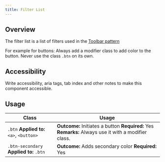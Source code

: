 ```yaml
---
title: Filter List
---
```

## Overview

The filter list is a list of filters used in the [Toolbar pattern](http://www.patternfly.org/pattern-library/forms-and-controls/toolbar/#_)

For example for buttons: Always add a modifier class to add color to the button. Never use the class `.btn` on its own.

## Accessibility

Write accessibility, aria tags, tab index and other notes to make this component accessible.

## Usage

| Class | Usage |
| -- | -- |
| `.btn` **Applied to:** `<a>`, `<button>` |  **Outcome:** Initiates a button **Required:** Yes **Remarks:** Always use it with a modifier class. |
| `.btn-secondary` **Applied to:** `.btn` | **Outcome:** Adds secondary color **Required:** Yes |
